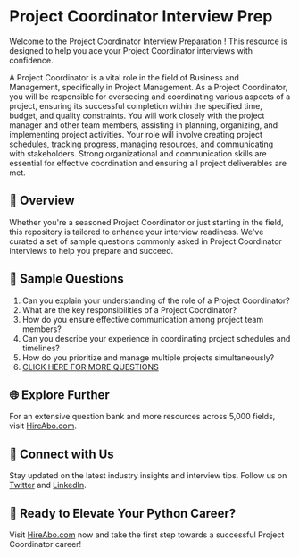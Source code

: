 # Project Coordinator Interview Prep

Welcome to the Project Coordinator Interview Preparation ! This resource is designed to help you ace your Project Coordinator interviews with confidence.

A Project Coordinator is a vital role in the field of Business and Management, specifically in Project Management. As a Project Coordinator, you will be responsible for overseeing and coordinating various aspects of a project, ensuring its successful completion within the specified time, budget, and quality constraints. You will work closely with the project manager and other team members, assisting in planning, organizing, and implementing project activities. Your role will involve creating project schedules, tracking progress, managing resources, and communicating with stakeholders. Strong organizational and communication skills are essential for effective coordination and ensuring all project deliverables are met.

## 🚀 Overview

Whether you're a seasoned Project Coordinator or just starting in the field, this repository is tailored to enhance your interview readiness. We've curated a set of sample questions commonly asked in Project Coordinator interviews to help you prepare and succeed.

## 📝 Sample Questions

1. Can you explain your understanding of the role of a Project Coordinator?
2. What are the key responsibilities of a Project Coordinator?
3. How do you ensure effective communication among project team members?
4. Can you describe your experience in coordinating project schedules and timelines?
5. How do you prioritize and manage multiple projects simultaneously?
6. [CLICK HERE FOR MORE QUESTIONS](https://hireabo.com/job/1_3_2/Project%20Coordinator)

## 🌐 Explore Further

For an extensive question bank and more resources across 5,000 fields, visit [HireAbo.com](https://www.hireabo.com).

## 📱 Connect with Us

Stay updated on the latest industry insights and interview tips. Follow us on [Twitter](https://twitter.com/hireabo) and [LinkedIn](https://www.linkedin.com/in/hire-abo-3609972a8/).

## 🚀 Ready to Elevate Your Python Career?

Visit [HireAbo.com](https://www.hireabo.com) now and take the first step towards a successful Project Coordinator career!